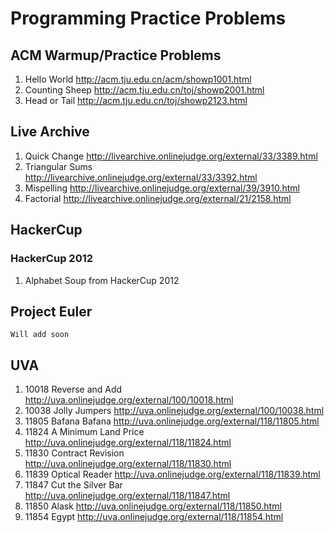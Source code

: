 # Programming Practice Problems #

## ACM Warmup/Practice Problems ##

1. Hello World http://acm.tju.edu.cn/acm/showp1001.html
2. Counting Sheep http://acm.tju.edu.cn/toj/showp2001.html
3. Head or Tail http://acm.tju.edu.cn/toj/showp2123.html

## Live Archive ##

1. Quick Change http://livearchive.onlinejudge.org/external/33/3389.html
2. Triangular Sums http://livearchive.onlinejudge.org/external/33/3392.html
3. Mispelling http://livearchive.onlinejudge.org/external/39/3910.html
4. Factorial http://livearchive.onlinejudge.org/external/21/2158.html

## HackerCup ##
### HackerCup 2012 ###
1. Alphabet Soup from HackerCup 2012

## Project Euler ##

    Will add soon

## UVA ##
1. 10018 Reverse and Add http://uva.onlinejudge.org/external/100/10018.html
2. 10038 Jolly Jumpers http://uva.onlinejudge.org/external/100/10038.html
3. 11805 Bafana Bafana http://uva.onlinejudge.org/external/118/11805.html
4. 11824 A Minimum Land Price http://uva.onlinejudge.org/external/118/11824.html
5. 11830 Contract Revision http://uva.onlinejudge.org/external/118/11830.html
6. 11839 Optical Reader http://uva.onlinejudge.org/external/118/11839.html
7. 11847 Cut the Silver Bar http://uva.onlinejudge.org/external/118/11847.html
8. 11850 Alask http://uva.onlinejudge.org/external/118/11850.html
9. 11854 Egypt http://uva.onlinejudge.org/external/118/11854.html